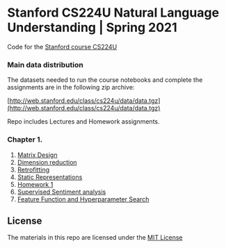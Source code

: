 # Stanford CS224U Natural Language Understanding | Spring 2021

Code for the [Stanford course CS224U](https://web.stanford.edu/class/cs224u/)

### Main data distribution

The datasets needed to run the course notebooks and complete the assignments are in the following zip archive:

[http://web.stanford.edu/class/cs224u/data/data.tgz](http://web.stanford.edu/class/cs224u/data/data.tgz)

Repo includes Lectures and Homework assignments.

### Chapter 1.

1. [Matrix Design](./1.MatrixDesign.py)
2. [Dimension reduction](./2.DimReduction.py)
3. [Retrofitting](./3.Retrofitting.py)
4. [Static Representations](./4.StaticRepresentations.py)
5. [Homework 1](./5.HW1.py)
6. [Supervised Sentiment analysis](./6.SupervisedSentiment.py)
7. [Feature Function and Hyperparameter Search](./7.FeatureFunction.py)

## License

The materials in this repo are licensed under the [MIT License](https://mit-license.org/)
